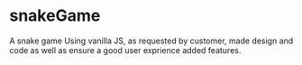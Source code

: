 # snakeGame 


A snake game Using vanilla JS, as requested by customer, made design and code as well as ensure a good user exprience added features.
